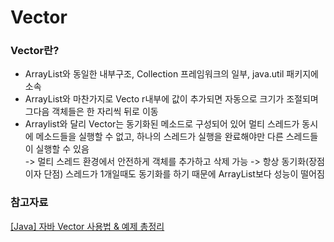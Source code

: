 # Vector

### Vector란?
- ArrayList와 동일한 내부구조, Collection 프레임워크의 일부, java.util 패키지에 소속
- ArrayList와 마찬가지로 Vecto r내부에 값이 추가되면 자동으로 크기가 조절되며 그다음 객체들은 한 자리씩 뒤로 이동
- Arraylist와 달리 Vector는 동기화된 메소드로 구성되어 있어 멀티 스레드가 동시에 메소드들을 실행할 수 없고, 
하나의 스레드가 실행을 완료해야만 다른 스레드들이 실행할 수 있음 </br>
-> 멀티 스레드 환경에서 안전하게 객체를 추가하고 삭제 가능
-> 항상 동기화(장점이자 단점) 스레드가 1개일때도 동기화를 하기 때문에 ArrayList보다 성능이 떨어짐 

### 참고자료
[[Java] 자바 Vector 사용법 & 예제 총정리](https://coding-factory.tistory.com/553)